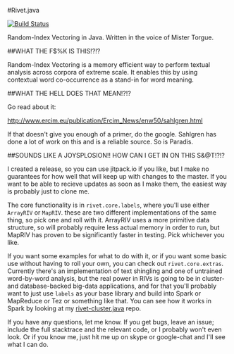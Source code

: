 #Rivet.java

[![Build Status](https://travis-ci.org/DruidGreeneyes/rivet-core.java.svg?branch=master)](https://travis-ci.org/DruidGreeneyes/rivet-core.java)

Random-Index Vectoring in Java. Written in the voice of Mister Torgue.

##WHAT THE F$%K IS THIS!?!?

Random-Index Vectoring is a memory efficient way to perform textual analysis across corpora of extreme scale. It enables this by using contextual word co-occurrence as a stand-in for word meaning.

##WHAT THE HELL DOES THAT MEAN!?!?

Go read about it:

http://www.ercim.eu/publication/Ercim_News/enw50/sahlgren.html

If that doesn't give you enough of a primer, do the google. Sahlgren has done a lot of work on this and is a reliable source. So is Paradis.

##SOUNDS LIKE A JOYSPLOSION!! HOW CAN I GET IN ON THIS S&@T!?!?

I created a release, so you can use jitpack.io if you like, but I make no guarantees for how well that will keep up with changes to the master. If you want to be able to recieve updates as soon as I make them, the easiest way is probably just to clone me.

The core functionality is in `rivet.core.labels`, where you'll use either `ArrayRIV` or `MapRIV`. these are two different implementations of the same thing, so pick one and roll with it. ArrayRIV uses a more primitive data structure, so will probably require less actual memory in order to run, but MapRIV has proven to be significantly faster in testing. Pick whichever you like.

If you want some examples for what to do with it, or if you want some basic use without having to roll your own, you can check out `rivet.core.extras`. Currently there's an implementation of text shingling and one of untrained word-by-word analysis, but the real power in RIVs is going to be in cluster- and database-backed big-data applications, and for that you'll probably want to just use `labels` as your base library and build into Spark or MapReduce or Tez or something like that. You can see how it works in Spark by looking at my [rivet-cluster.java](https://github.com/DruidGreeneyes/rivet-cluster.java) repo.

If you have any questions, let me know. If you get bugs, leave an issue; include the full stacktrace and the relevant code, or I probably won't even look. Or if you know me, just hit me up on skype or google-chat and I'll see what I can do.

